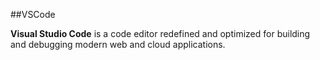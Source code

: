 ##VSCode

**Visual Studio Code** is a code editor redefined and optimized for building and debugging modern web and cloud applications.